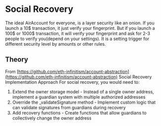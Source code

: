 # Social Recovery
The ideal AirAccount for everyone, is a layer security like an onion.
If you launch a 10$ transaction, it just verify your fingerprint.
But if you launch a 100$ or 1000$ transaction, it will verify your fingerprint 
and ask for 2-3 people to verify you(depend on your settings).
It is a setting trigger for different security level by amounts or other rules.

## Theory
From [https://github.com/eth-infinitism/account-abstraction](https://github.com/eth-infinitism/account-abstraction)
Social Recovery Implementation Approach
For social recovery, you would need to:

1. Extend the owner storage model - Instead of a single owner address, implement a guardian system with multiple authorized addresses
2. Override the _validateSignature method - Implement custom logic that can validate signatures from guardians during recovery
3. Add recovery functions - Create functions that allow guardians to collectively change the owner address